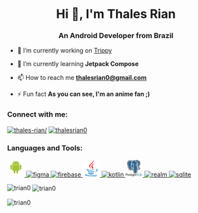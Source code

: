 <h1 align="center">Hi 👋, I'm Thales Rian</h1>
<h3 align="center">An Android Developer from Brazil</h3>

- 🔭 I’m currently working on [Trippy](https://github.com/trian0/trippy)

- 🌱 I’m currently learning **Jetpack Compose**

- 📫 How to reach me **thalesrian0@gmail.com**

- ⚡ Fun fact **As you can see, I'm an anime fan ;)**

<h3 align="left">Connect with me:</h3>
<p align="left">
<a href="https://linkedin.com/in/thales-rian/" target="blank"><img align="center" src="https://raw.githubusercontent.com/rahuldkjain/github-profile-readme-generator/master/src/images/icons/Social/linked-in-alt.svg" alt="thales-rian/" height="30" width="40" /></a>
<a href="https://instagram.com/thalesrian0" target="blank"><img align="center" src="https://raw.githubusercontent.com/rahuldkjain/github-profile-readme-generator/master/src/images/icons/Social/instagram.svg" alt="thalesrian0" height="30" width="40" /></a>
</p>

<h3 align="left">Languages and Tools:</h3>
<p align="left"> <a href="https://developer.android.com" target="_blank" rel="noreferrer"> <img src="https://raw.githubusercontent.com/devicons/devicon/master/icons/android/android-original-wordmark.svg" alt="android" width="40" height="40"/> </a> <a href="https://www.figma.com/" target="_blank" rel="noreferrer"> <img src="https://www.vectorlogo.zone/logos/figma/figma-icon.svg" alt="figma" width="40" height="40"/> </a> <a href="https://firebase.google.com/" target="_blank" rel="noreferrer"> <img src="https://www.vectorlogo.zone/logos/firebase/firebase-icon.svg" alt="firebase" width="40" height="40"/> </a> <a href="https://www.java.com" target="_blank" rel="noreferrer"> <img src="https://raw.githubusercontent.com/devicons/devicon/master/icons/java/java-original.svg" alt="java" width="40" height="40"/> </a> <a href="https://kotlinlang.org" target="_blank" rel="noreferrer"> <img src="https://www.vectorlogo.zone/logos/kotlinlang/kotlinlang-icon.svg" alt="kotlin" width="40" height="40"/> </a> <a href="https://www.postgresql.org" target="_blank" rel="noreferrer"> <img src="https://raw.githubusercontent.com/devicons/devicon/master/icons/postgresql/postgresql-original-wordmark.svg" alt="postgresql" width="40" height="40"/> </a> <a href="https://realm.io/" target="_blank" rel="noreferrer"> <img src="https://raw.githubusercontent.com/bestofjs/bestofjs-webui/8665e8c267a0215f3159df28b33c365198101df5/public/logos/realm.svg" alt="realm" width="40" height="40"/> </a> <a href="https://www.sqlite.org/" target="_blank" rel="noreferrer"> <img src="https://www.vectorlogo.zone/logos/sqlite/sqlite-icon.svg" alt="sqlite" width="40" height="40"/> </a> </p>

<p><img align="left" src="https://github-readme-stats.vercel.app/api/top-langs?username=trian0&show_icons=true&locale=en&layout=compact" alt="trian0" /></p>

<p>&nbsp;<img align="center" src="https://github-readme-stats.vercel.app/api?username=trian0&show_icons=true&locale=en" alt="trian0" /></p>

<p><img align="center" src="https://github-readme-streak-stats.herokuapp.com/?user=trian0&" alt="trian0" /></p>
